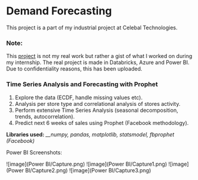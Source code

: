 # Demand Forecasting

This project is a part of my industrial project at Celebal Technologies.

### Note:
This [project](https://www.kaggle.com/c/rossmann-store-sales) is not my real work but rather a gist of what I worked on during my internship. The real project is made in Databricks, Azure and Power BI. Due to confidentiality reasons, this has been uploaded.  

### Time Series Analysis and Forecasting with Prophet

1. Explore the data (ECDF, handle missing values etc).
2.  Analysis per store type and correlational analysis of stores activity.
3. Perform extensive Time Series Analysis (seasonal decomposition, trends, autocorrelation).
4. Predict next 6 weeks of sales using Prophet (Facebook methodology).

**Libraries used:** *__numpy, pandas, matplotlib, statsmodel, fbprophet (Facebook)*

Power BI Screenshots:

![image](Power BI/Capture.png)
![image](Power BI/Capture1.png)
![image](Power BI/Capture2.png)
![image](Power BI/Capture3.png)
